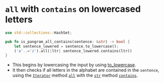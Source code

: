 # `all` with `contains` on lowercased letters

```rust
use std::collections::HashSet;

pub fn is_pangram_all_contains(sentence: &str) -> bool {
    let sentence_lowered = sentence.to_lowercase();
    ('a'..='z').all(|ltr| sentence_lowered.contains(ltr))
}
```

- This begins by lowercasing the input by using [to_lowercase][tolower].
- It then checks if all letters in the alphabet are contained in the `sentence`,
using the [`Iterator`][iterator] method [`all`][all] with the [`str`][str] method [`contains`][contains].

[tolower]: https://doc.rust-lang.org/std/string/struct.String.html#method.to_lowercase
[iterator]: https://doc.rust-lang.org/std/iter/trait.Iterator.html
[all]: https://doc.rust-lang.org/std/iter/trait.Iterator.html#method.all
[str]: https://doc.rust-lang.org/std/primitive.str.html
[contains]: https://doc.rust-lang.org/std/primitive.str.html#method.contains
